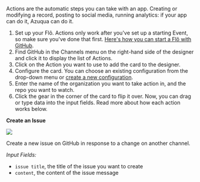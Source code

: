 Actions are the automatic steps you can take with an app. Creating or modifying a record, posting to social media, running analytics: if your app can do it, Azuqua can do it. 

1. Set up your Flõ. Actions only work after you've set up a starting Event, so make sure you've done that first. [Here's how you can start a Flõ with GitHub]().
2. Find GitHub in the Channels menu on the right-hand side of the designer and click it to display the list of Actions.
3. Click on the Action you want to use to add the card to the designer. 
4. Configure the card. You can choose an existing configuration from the drop-down menu or [create a new configuration](). 
5. Enter the name of the organization you want to take action in, and the repo you want to watch.
6. Click the gear in the corner of the card to flip it over. Now, you can drag or type data into the input fields. Read more about how each action works below.

**Create an Issue**

<img src="https://s3.amazonaws.com/azuqua_static/help-center/Channels/github/githubAction1.png"></img>

Create a new issue on GitHub in response to a change on another channel. 

*Input Fields:*

* `issue title`, the title of the issue you want to create
* `content`, the content of the issue message

